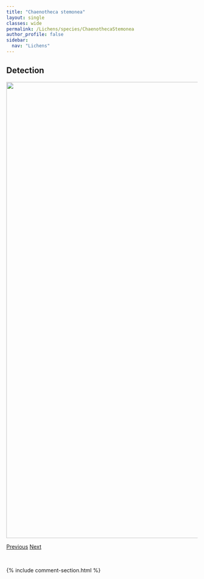 ```yaml
---
title: "Chaenotheca stemonea"
layout: single
classes: wide
permalink: /Lichens/species/ChaenothecaStemonea
author_profile: false
sidebar:
  nav: "Lichens"
---
```


<h2>Detection</h2>

<a href="https://drive.google.com/uc?export=view&id=1Dfvy5RQFmwLjqLKScH8VmwLxoEkJM3RI">
<img src="https://drive.google.com/uc?export=view&id=1Dfvy5RQFmwLjqLKScH8VmwLxoEkJM3RI" height = "1200" width = "800">
</a>


<a href="/DevelopmentWebsite/Lichens/species/ChaenothecaLaevigata" class="pagination--pager" title="Chaenotheca laevigata">Previous</a> <a href="/DevelopmentWebsite/Lichens/species/ChaenothecaTrichialis" class="pagination--pager" title="Chaenotheca trichialis">Next</a>

<p>&nbsp;</p>

{% include comment-section.html %}
